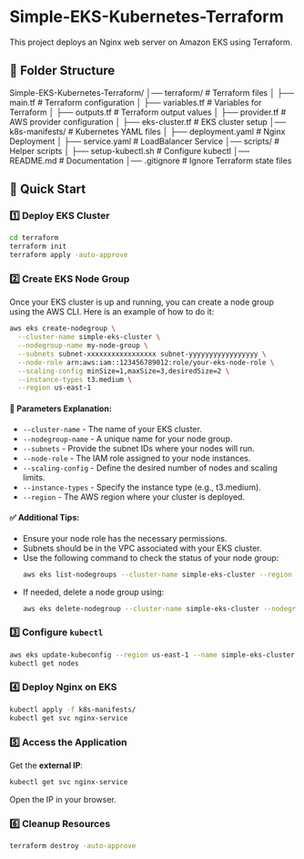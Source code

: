 # Simple-EKS-Kubernetes-Terraform

This project deploys an Nginx web server on Amazon EKS using Terraform.

## 📁 Folder Structure

Simple-EKS-Kubernetes-Terraform/
│── terraform/                # Terraform files
│   ├── main.tf               # Terraform configuration
│   ├── variables.tf          # Variables for Terraform
│   ├── outputs.tf            # Terraform output values
│   ├── provider.tf           # AWS provider configuration
│   ├── eks-cluster.tf        # EKS cluster setup
│── k8s-manifests/            # Kubernetes YAML files
│   ├── deployment.yaml       # Nginx Deployment
│   ├── service.yaml          # LoadBalancer Service
│── scripts/                  # Helper scripts
│   ├── setup-kubectl.sh      # Configure kubectl
│── README.md                 # Documentation
│── .gitignore                # Ignore Terraform state files

## 🚀 Quick Start

### 1️⃣ Deploy EKS Cluster
```sh
cd terraform
terraform init
terraform apply -auto-approve
```

### 2️⃣ Create EKS Node Group
Once your EKS cluster is up and running, you can create a node group using the AWS CLI. Here is an example of how to do it:

```sh
aws eks create-nodegroup \
  --cluster-name simple-eks-cluster \
  --nodegroup-name my-node-group \
  --subnets subnet-xxxxxxxxxxxxxxxxx subnet-yyyyyyyyyyyyyyyyy \
  --node-role arn:aws:iam::123456789012:role/your-eks-node-role \
  --scaling-config minSize=1,maxSize=3,desiredSize=2 \
  --instance-types t3.medium \
  --region us-east-1
```

#### 📌 Parameters Explanation:
- `--cluster-name` - The name of your EKS cluster.
- `--nodegroup-name` - A unique name for your node group.
- `--subnets` - Provide the subnet IDs where your nodes will run.
- `--node-role` - The IAM role assigned to your node instances.
- `--scaling-config` - Define the desired number of nodes and scaling limits.
- `--instance-types` - Specify the instance type (e.g., t3.medium).
- `--region` - The AWS region where your cluster is deployed.

#### ✅ Additional Tips:
- Ensure your node role has the necessary permissions.
- Subnets should be in the VPC associated with your EKS cluster.
- Use the following command to check the status of your node group:
  ```sh
  aws eks list-nodegroups --cluster-name simple-eks-cluster --region us-east-1
  ```
- If needed, delete a node group using:
  ```sh
  aws eks delete-nodegroup --cluster-name simple-eks-cluster --nodegroup-name my-node-group --region us-east-1
  ```

### 3️⃣ Configure `kubectl`
```sh
aws eks update-kubeconfig --region us-east-1 --name simple-eks-cluster
kubectl get nodes
```

### 4️⃣ Deploy Nginx on EKS
```sh
kubectl apply -f k8s-manifests/
kubectl get svc nginx-service
```

### 5️⃣ Access the Application
Get the **external IP**:
```sh
kubectl get svc nginx-service
```
Open the IP in your browser.

### 6️⃣ Cleanup Resources
```sh
terraform destroy -auto-approve
```
